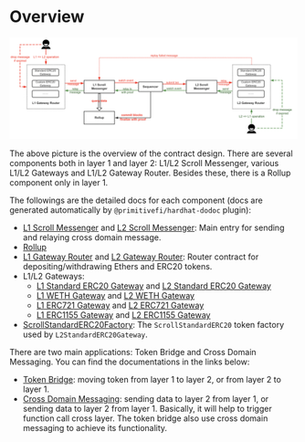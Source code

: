 # Overview

![](./assets/overview.png)

The above picture is the overview of the contract design. There are several components both in layer 1 and layer 2: L1/L2 Scroll Messenger, various L1/L2 Gateways and L1/L2 Gateway Router. Besides these, there is a Rollup component only in layer 1.

The followings are the detailed docs for each component (docs are generated automatically by `@primitivefi/hardhat-dodoc` plugin):

- [L1 Scroll Messenger](./apis/L1ScrollMessenger.md) and [L2 Scroll Messenger](./apis/L2ScrollMessenger.md): Main entry for sending and relaying cross domain message.
- [Rollup](./apis/ZKRollup.md)
- [L1 Gateway Router](./apis/L1GatewayRouter.md) and [L2 Gateway Router](./apis/L2GatewayRouter.md): Router contract for depositing/withdrawing Ethers and ERC20 tokens.
- L1/L2 Gateways:
  - [L1 Standard ERC20 Gateway](./apis/L1StandardERC20Gateway.md) and [L2 Standard ERC20 Gateway](./apis/L2StandardERC20Gateway.md)
  - [L1 WETH Gateway](./apis/L1WETHGateway.md) and [L2 WETH Gateway](./apis/L2WETHGateway.md)
  - [L1 ERC721 Gateway](./apis/L1ERC721Gateway.md) and [L2 ERC721 Gateway](./apis/L2ERC721Gateway.md)
  - [L1 ERC1155 Gateway](./apis/L1ERC1155Gateway.md) and [L2 ERC1155 Gateway](./apis/L2ERC1155Gateway.md)
- [ScrollStandardERC20Factory](./apis/ScrollStandardERC20Factory.md): The `ScrollStandardERC20` token factory used by `L2StandardERC20Gateway`.

There are two main applications: Token Bridge and Cross Domain Messaging. You can find the documentations in the links below:

- [Token Bridge](./TokenBridge.md): moving token from layer 1 to layer 2, or from layer 2 to layer 1.
- [Cross Domain Messaging](./CrossDomainMessaging.md): sending data to layer 2 from layer 1, or sending data to layer 2 from layer 1. Basically, it will help to trigger function call cross layer. The token bridge also use cross domain messaging to achieve its functionality.
